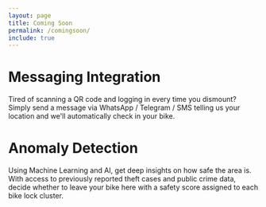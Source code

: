 ```yaml
---
layout: page
title: Coming Soon
permalink: /comingsoon/
include: true
---
```


# Messaging Integration

Tired of scanning a QR code and logging in every time you dismount? Simply send a message via WhatsApp / Telegram / SMS telling us your location and we'll automatically check in your bike.

# Anomaly Detection

Using Machine Learning and AI, get deep insights on how safe the area is. With access to previously reported theft cases and public crime data, decide whether to leave your bike here with a safety score assigned to each bike lock cluster.




